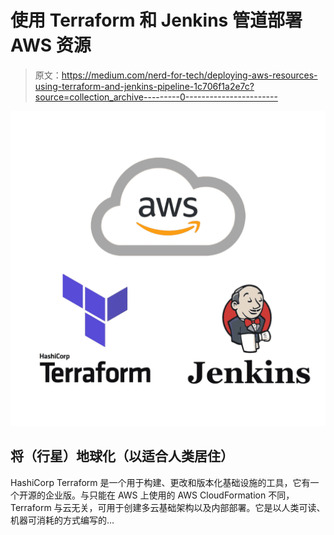# 使用 Terraform 和 Jenkins 管道部署 AWS 资源

> 原文：<https://medium.com/nerd-for-tech/deploying-aws-resources-using-terraform-and-jenkins-pipeline-1c706f1a2e7c?source=collection_archive---------0----------------------->

![](img/7f5918e2c8626f6bb3a8e7912fee4d1f.png)

## 将（行星）地球化（以适合人类居住）

HashiCorp Terraform 是一个用于构建、更改和版本化基础设施的工具，它有一个开源的企业版。与只能在 AWS 上使用的 AWS CloudFormation 不同，Terraform 与云无关，可用于创建多云基础架构以及内部部署。它是以人类可读、机器可消耗的方式编写的…